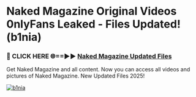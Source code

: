# Naked Magazine Original Videos 0nlyFans Leaked - Files Updated! (b1nia)

<h3>🔴 CLICK HERE 🌐==►► <a href="https://tinyurl.com/yckcrads" rel="nofollow">Naked Magazine Updated Files</a></h3>

Get Naked Magazine and all content. Now you can access all videos and pictures of Naked Magazine. New Updated Files 2025!

[![b1nia](https://i.imgur.com/hpKpOFt.gif)](https://tinyurl.com/yckcrads)
